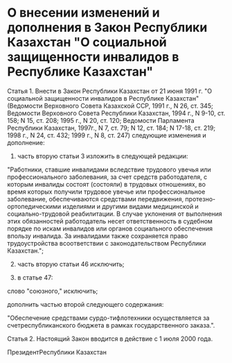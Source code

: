 # О внесении изменений и дополнения в Закон Республики Казахстан "О социальной защищенности инвалидов в Республике Казахстан"

Статья 1. Внести в Закон Республики Казахстан от 21 июня 1991 г. "О социальной защищенности инвалидов в Республике Казахстан" (Ведомости Верховного Совета Казахской ССР, 1991 г., N 26, ст. 345; Ведомости Верховного Совета Республики Казахстан, 1994 г., N 9-10, ст. 158; N 15, ст. 208; 1995 г., N 20, ст. 120; Ведомости Парламента Республики Казахстан, 1997г., N 7, ст. 79; N 12, ст. 184; N 17-18, ст. 219; 1998 г., N 24, ст. 432; 1999 г., N 8, ст. 247) следующие изменения и дополнение:

1) часть вторую статьи 3 изложить в следующей редакции:

"Работники, ставшие инвалидами вследствие трудового увечья или профессионального заболевания, за счет средств работодателя, с которым инвалиды состоят (состояли) в трудовых отношениях, во время которых получили трудовое увечье или профессиональное заболевание, обеспечиваются средствами передвижения, протезно-ортопедическими изделиями и другими видами медицинской и социально-трудовой реабилитации. В случае уклонения от выполнения этих обязанностей работодатель несет ответственность в судебном порядке по искам инвалидов или органов социального обеспечения впользу инвалида. За инвалидами также сохраняется право трудоустройства всоответствии с законодательством Республики Казахстан.";

2) часть вторую статьи 46 исключить;

3) в статье 47:

слово "союзного," исключить;

дополнить частью второй следующего содержания:

"Обеспечение средствами сурдо-тифлотехники осуществляется за счетреспубликанского бюджета в рамках государственного заказа.".

Статья 2. Настоящий Закон вводится в действие с 1 июля 2000 года.

ПрезидентРеспублики Казахстан

